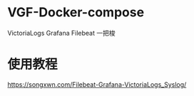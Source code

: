 # VGF-Docker-compose
VictoriaLogs Grafana Filebeat 一把梭


# 使用教程

https://songxwn.com/Filebeat-Grafana-VictoriaLogs_Syslog/
